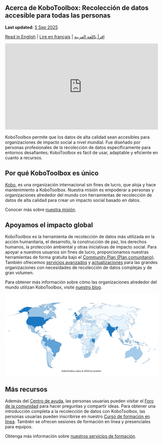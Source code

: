 ## Acerca de KoboToolbox: Recolección de datos accesible para todas las personas
**Last updated:** <a href="https://github.com/kobotoolbox/docs/blob/460b80664ffd6fcbc9a3e358bd13d8b9f4fe3095/source/about_kobotoolbox_es.md" class="reference">5 Sep 2025</a>

[Read in English](about_kobotoolbox.md) | [Lire en français](about_kobotoolbox_fr.md) | [اقرأ باللغة العربية](about_kobotoolbox_ar.md)


<iframe src="https://www.youtube.com/embed/oKtMmBAlHho?si=OqS7-rewYMf-Rrw2" style="width: 100%; aspect-ratio: 16 / 9; height: auto; border: 0;" title="YouTube video player" frameborder="0" allow="accelerometer; autoplay; clipboard-write; encrypted-media; gyroscope; picture-in-picture; web-share" allowfullscreen></iframe>

KoboToolbox permite que los datos de alta calidad sean accesibles para organizaciones de impacto social a nivel mundial. Fue diseñado por personas profesionales de la recolección de datos específicamente para entornos desafiantes; KoboToolbox es fácil de usar, adaptable y eficiente en cuanto a recursos.

## Por qué KoboToolbox es único
[Kobo](https://www.kobotoolbox.org/about-us/the-organization/), es una organización internacional sin fines de lucro, que aloja y hace mantenimiento a KoboToolbox. Nuestra misión es empoderar a personas y organizaciones alrededor del mundo con herramientas de recolección de datos de alta calidad para crear un impacto social basado en datos.

Conocer más sobre [nuestra misión](https://www.kobotoolbox.org/about-us/our-mission/).

## Apoyamos el impacto global

KoboToolbox es la herramienta de recolección de datos más utilizada en la acción humanitaria, el desarrollo, la construcción de paz, los derechos humanos, la protección ambiental y otras iniciativas de impacto social. Para apoyar a nuestros usuarios sin fines de lucro, proporcionamos nuestras herramientas de forma gratuita bajo el [Community Plan (Plan comunitario)](https://www.kobotoolbox.org/pricing/#free). También ofrecemos [servicios avanzados](https://www.kobotoolbox.org/services/) y [actualizaciones](https://www.kobotoolbox.org/pricing/) para las grandes organizaciones con necesidades de recolección de datos complejas y de gran volumen.

Para obtener más información sobre cómo las organizaciones alrededor del mundo utilizan KoboToolbox, visite [nuestro blog](https://www.kobotoolbox.org/blog/).

![image](images/about_kobotoolbox/usermap.png)

## Más recursos

Además del [Centro de ayuda](https://support.kobotoolbox.org/), las personas usuarias pueden visitar el [Foro de la comunidad](https://community.kobotoolbox.org/) para hacer preguntas y compartir ideas. Para obtener una introducción completa a la recolección de datos con KoboToolbox, las personas usuarias pueden inscribirse en nuestro [Curso de formación en línea](https://academy.kobotoolbox.org/courses/essentials). También se ofrecen sesiones de formación en línea y presenciales para equipos.

Obtenga más información sobre [nuestros servicios de formación](https://www.kobotoolbox.org/services/training/).
